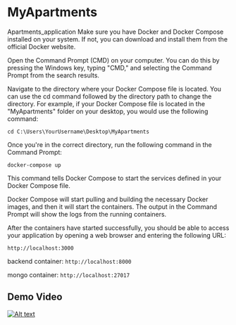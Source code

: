 # MyApartments
Apartments_application
Make sure you have Docker and Docker Compose installed on your system. If not, you can download and install them from the official Docker website.

Open the Command Prompt (CMD) on your computer. You can do this by pressing the Windows key, typing "CMD," and selecting the Command Prompt from the search results.

Navigate to the directory where your Docker Compose file is located. You can use the cd command followed by the directory path to change the directory. For example, if your Docker Compose file is located in the "MyApartments" folder on your desktop, you would use the following command:

`cd C:\Users\YourUsername\Desktop\MyApartments`




Once you're in the correct directory, run the following command in the Command Prompt:

`docker-compose up`



This command tells Docker Compose to start the services defined in your Docker Compose file.

Docker Compose will start pulling and building the necessary Docker images, and then it will start the containers. The output in the Command Prompt will show the logs from the running containers.

After the containers have started successfully, you should be able to access your application by opening a web browser and entering the following URL:


`http://localhost:3000`



backend container:
`http://localhost:8000`

mongo container:
`http://localhost:27017`

## Demo Video
[![Alt text ](https://img.youtube.com/vi/4DD_Y1F81GE/0.jpg)](https://youtu.be/4DD_Y1F81GE)



